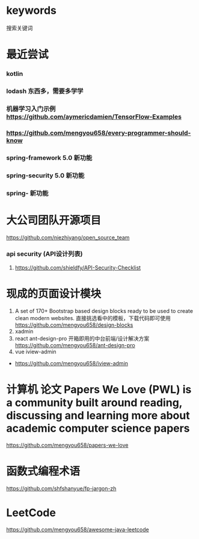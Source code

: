 # keywords
搜索关键词

# 最近尝试
### kotlin
### lodash 东西多，需要多学学
### 机器学习入门示例 https://github.com/aymericdamien/TensorFlow-Examples
### https://github.com/mengyou658/every-programmer-should-know
### spring-framework 5.0 新功能
### spring-security 5.0 新功能
### spring- 新功能

# 大公司团队开源项目
https://github.com/niezhiyang/open_source_team

### api security (API设计列表)
1. https://github.com/shieldfy/API-Security-Checklist

# 现成的页面设计模块
1. A set of 170+ Bootstrap based design blocks ready to be used to create clean modern websites. 直接挑选看中的模板，下载代码即可使用
https://github.com/mengyou658/design-blocks
1. xadmin
1. react ant-design-pro 开箱即用的中台前端/设计解决方案
https://github.com/mengyou658/ant-design-pro
1. vue iview-admin
* https://github.com/mengyou658/iview-admin

# 计算机 论文 Papers We Love (PWL) is a community built around reading, discussing and learning more about academic computer science papers
https://github.com/mengyou658/papers-we-love

# 函数式编程术语
https://github.com/shfshanyue/fp-jargon-zh

# LeetCode
https://github.com/mengyou658/awesome-java-leetcode
